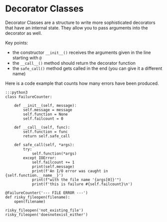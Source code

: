
# Decorator Classes

Decorator Classes are a structure to write more sophisticated decorators that have an internal state.
They allow you to pass arguments into the decorator as well.

Key points:

* the constructor `__init__()` receives the arguments given in the line starting with `@`
* the `__call__()` method should return the decorator function
* the `safe_call()` method gets called in the end (you can give it a different name)

Here is a code example that counts how many errors have been produced.

    :::python3
    class FailureCounter:

        def __init__(self, message):
            self.message = message
            self.function = None
            self.failcount = 0

        def __call__(self, func):
            self.function = func
            return self.safe_call

        def safe_call(self, *args):
            try:
                self.function(*args)
            except IOError:
                self.failcount += 1
                print(self.message)
                print(f'An I/O error was caught in {self.function.__name__}')
                print(f"with the file name '{args[0]}'")
                print(f'this is failure #{self.failcount}\n')

    @FailureCounter('--- FILE ERROR ---')
    def risky_fileopen(filename):
        open(filename)

    risky_fileopen('not_existing_file')
    risky_fileopen('doesnotexist_either')
